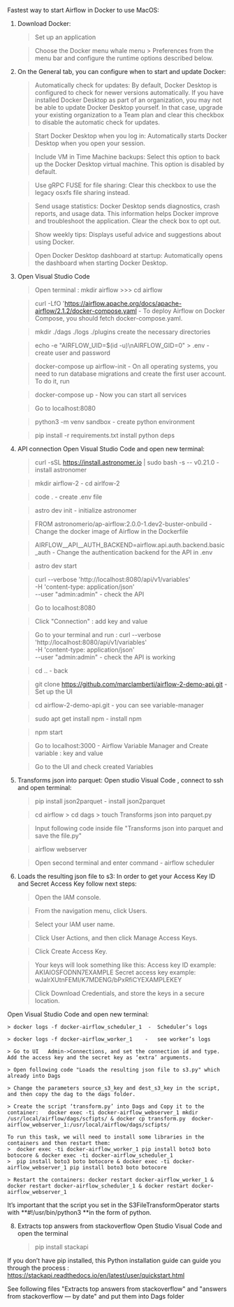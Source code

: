 Fastest way to start Airflow in Docker to use MacOS:
 
 

1. Download Docker:

    > Set up an application
    
    > Choose the Docker menu whale menu > Preferences from the menu bar and configure the runtime options described below.
    
    
2. On the General tab, you can configure when to start and update Docker:

    > Automatically check for updates: By default, Docker Desktop is configured to check for newer versions automatically. If you have installed Docker Desktop as part of an organization, you may not be able to update Docker Desktop yourself. In that case, upgrade your existing organization to a Team plan and clear this checkbox to disable the automatic check for updates.

    > Start Docker Desktop when you log in: Automatically starts Docker Desktop when you open your session.

    > Include VM in Time Machine backups: Select this option to back up the Docker Desktop virtual machine. This option is disabled by default.

    > Use gRPC FUSE for file sharing: Clear this checkbox to use the legacy osxfs file sharing instead.

    > Send usage statistics: Docker Desktop sends diagnostics, crash reports, and usage data. This information helps Docker improve and troubleshoot the application. Clear the check box to opt out.

    > Show weekly tips: Displays useful advice and suggestions about using Docker.

    > Open Docker Desktop dashboard at startup: Automatically opens the dashboard when starting Docker Desktop.
    
    
    
3. Open Visual Studio Code 

    
    > Open terminal : mkdir airflow  >>> cd airflow
     
    
    > curl -LfO 'https://airflow.apache.org/docs/apache-airflow/2.1.2/docker-compose.yaml   -  To deploy Airflow on Docker Compose, you should fetch docker-compose.yaml.
    
    
    > mkdir ./dags ./logs ./plugins    create the necessary directories 
    
    
    > echo -e "AIRFLOW_UID=$(id -u)\nAIRFLOW_GID=0" > .env   - create user and password 
    
    
    > docker-compose up airflow-init  -  On all operating systems, you need to run database migrations and create the first user account. To do it, run
    
    
    > docker-compose up  -  Now you can start all services
    

    > Go to localhost:8080 
    

    > python3 -m venv sandbox - create python environment 

    > pip install -r requirements.txt install python deps 



5. API connection
Open Visual Studio Code and open new terminal:

    >  curl -sSL https://install.astronomer.io | sudo bash -s -- v0.21.0  - install astronomer
    
    >  mkdir airflow-2 - cd airlfow-2
    
    >  code .   - create .env file
    
    >  astro dev init   - initialize astronomer
    
    >  FROM astronomerio/ap-airflow:2.0.0-1.dev2-buster-onbuild  - Change the docker image of Airflow in the Dockerfile 
    
    >  AIRFLOW__API__AUTH_BACKEND=airflow.api.auth.backend.basic_auth  - Change the authentication backend for the API in .env
    
    >  astro dev start
    
    > curl --verbose 'http://localhost:8080/api/v1/variables' \
-H 'content-type: application/json' \
--user "admin:admin"   - check the API 

    > Go to localhost:8080 
    
    > Click "Connection" : add key and value
    
    > Go to your terminal and run : curl --verbose 'http://localhost:8080/api/v1/variables' \
-H 'content-type: application/json' \
--user "admin:admin"   - check the API is working

    > cd .. - back 
    
    > git clone https://github.com/marclamberti/airflow-2-demo-api.git  - Set up the UI
    
    > cd airflow-2-demo-api.git  - you can see variable-manager
    
    > sudo apt get install npm - install npm  
    
    > npm start 
    
    > Go to localhost:3000 - Airflow Variable Manager and Create variable : key and value
    
    > Go to the UI and check created Variables 
    
    

6. Transforms json into parquet:
    Open studio Visual Code , connect to ssh and open terminal:
    
    
    > pip install json2parquet  - install json2parquet
     
    > cd airflow > cd dags > touch Transforms json into parquet.py  
    
    > Input following code inside file "Transforms json into parquet and save the file.py" 
    
    > airflow webserver
    
    > Open second terminal and enter command - airflow scheduler 


7. Loads the resulting json file to s3:
     In order to get your Access Key ID and Secret Access Key follow next steps:

    > Open the IAM console.
    
    > From the navigation menu, click Users.
    
    > Select your IAM user name.
    
    > Click User Actions, and then click Manage Access Keys.
    
    > Click Create Access Key.
    
    > Your keys will look something like this: Access key ID example: AKIAIOSFODNN7EXAMPLE
 Secret access key example: wJalrXUtnFEMI/K7MDENG/bPxRfiCYEXAMPLEKEY
    
    > Click Download Credentials, and store the keys in a secure location.
    

Open Visual Studio Code and open new terminal:

    > docker logs -f docker-airflow_scheduler_1  -  Scheduler’s logs 
    
    > docker logs -f docker-airflow_worker_1    -   see worker’s logs
    
    > Go to UI   Admin->Connections, and set the connection id and type. Add the access key and the secret key as ‘extra’ arguments.
    
    > Open following code "Loads the resulting json file to s3.py" which already into Dags
    
    > Change the parameters source_s3_key and dest_s3_key in the script, and then copy the dag to the dags folder.
    
    > Create the script ‘transform.py’ into Dags and Copy it to the container:   docker exec -ti docker-airflow_webserver_1 mkdir /usr/local/airflow/dags/scfipts/ & docker cp transform.py  docker-airflow_webserver_1:/usr/local/airflow/dags/scfipts/
   
    To run this task, we will need to install some libraries in the containers and then restart them:
    >  docker exec -ti docker-airflow_worker_1 pip install boto3 boto botocore & docker exec -ti docker-airflow_scheduler_1
    >  pip install boto3 boto botocore & docker exec -ti docker-airflow_webserver_1 pip install boto3 boto botocore
    
    > Restart the containers: docker restart docker-airflow_worker_1 & docker restart docker-airflow_scheduler_1 & docker restart docker-airflow_webserver_1
    
It’s important that the script you set in the S3FileTransformOperator starts with **#!/usr/bin/python3 **in the form of python.


8.  Extracts top answers from stackoverflow
     Open Studio Visual Code and open the terminal

     > pip install stackapi  
 
If you don’t have pip installed, this Python installation guide can guide you through the process : https://stackapi.readthedocs.io/en/latest/user/quickstart.html

See following files "Extracts top answers from stackoverflow"  and "answers from stackoverflow — by date" and put them into Dags folder
